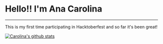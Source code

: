 # Hello!! I'm Ana Carolina

***

This is my first time participating in Hacktoberfest and so far it's been great! 

[![Carolina's github stats](https://github-readme-stats.vercel.app/api?username=anacarolinaarellano&show_icons=true&theme=dracula)](https://github.com/anacarolinaarellano)
